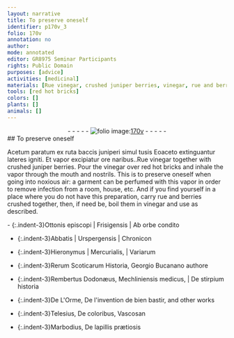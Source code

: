 ```yaml
---
layout: narrative
title: To preserve oneself
identifier: p170v_3
folio: 170v
annotation: no
author:
mode: annotated
editor: GR8975 Seminar Participants
rights: Public Domain
purposes: [advice]
activities: [medicinal]
materials: [Rue vinegar, crushed juniper berries, vinegar, rue and berries crushed together]
tools: [red hot bricks]
colors: []
plants: []
animals: []
---
```


 <div class="folio" align="center">- - - - - <a href="http://gallica.bnf.fr/ark:/12148/btv1b10500001g/f346.item" target="_blank"><img src="https://cu-mkp.github.io/GR8975-edition/assets/photo-icon.png" alt="folio image: " style="display:inline-block; margin-bottom:-3px;"/>170v</a> - - - - - </div> <span class="activity"></span> 
## To preserve oneself

 
<span class="foreign">Acetum paratum ex ruta baccis juniperi simul tusis Eoaceto extinguantur lateres igniti. Et vapor excipiatur ore naribus.</span>.<span class="material">Rue vinegar</span> together with <span class="material">crushed juniper berries</span>. Pour the <span class="material">vinegar</span> over <span class="tool">red hot bricks</span> and inhale the vapor through the mouth and nostrils. This is to preserve oneself when going into noxious air: a garment can be perfumed with this vapor in order to remove infection from a room, house, etc. And if you find yourself in a place where you do not have this preparation, carry <span class="material">rue and berries crushed together</span>, then, if need be, boil them in <span class="material">vinegar</span> and use as described.
 
 <span class="foreign"> 
- {:.indent-3}Ottonis episcopi | Frisigensis | Ab orbe condito
 
- {:.indent-3}Abbatis | Urspergensis | Chronicon
 
- {:.indent-3}Hieronymus | Mercurialis, | Variarum
 
- {:.indent-3}Rerum Scoticarum Historia, Georgio Bucanano authore
 
- {:.indent-3}Rembertus Dodonæus, Mechliniensis medicus, | De stirpium historia
 
- {:.indent-3}De L'Orme, De l'invention de bien bastir, and other works
 
- {:.indent-3}Telesius, De coloribus, Vascosan
 
- {:.indent-3}Marbodius, De lapillis prætiosis
 </span> 
 